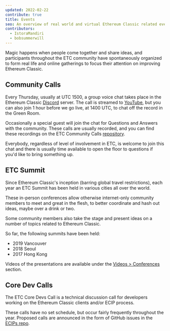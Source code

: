```yaml
---
updated: 2022-02-22
contribute: true
title: Events
seo: An overview of real world and virtual Ethereum Classic related events. ETC Summit and the weekly Community Call are welcome to all!
contributors:
  - IstoraMandiri
  - bobsummerwill
---
```


Magic happens when people come together and share ideas, and participants throughout the ETC community have spontaneously organized to form real life and online gatherings to focus their attention on improving Ethereum Classic.

## Community Calls

Every Thursday, usually at UTC 1500, a group voice chat takes place in the Ethereum Classic [Discord](https://ethereumclassic.org/discord) server. The call is streamed to [YouTube](https://www.youtube.com/channel/UCp07VPnC1ejyAp5gMvvA4dw/videos), but you can also join 1 hour before we go live, at 1400 UTC, to chat off the record in the Green Room.

Occasionally a special guest will join the chat for Questions and Answers with the community. These calls are usually recorded, and you can find these recordings on the ETC Community Calls [repository](https://github.com/ethereumclassic/community-calls).

Everybody, regardless of level of involvement in ETC, is welcome to join this chat and there is usually time available to open the floor to questions if you'd like to bring something up.

## ETC Summit

Since Ethereum Classic's inception (barring global travel restrictions), each year an ETC Summit has been held in various cities all over the world.

These in-person conferences allow otherwise internet-only community members to meet and great in the flesh, to better coordinate and hash out ideas, maybe over a drink or two.

Some community members also take the stage and present ideas on a number of topics related to Ethereum Classic.

So far, the following summits have been held:

- 2019 Vancouver
- 2018 Seoul
- 2017 Hong Kong

Videos of the presentations are available under the [Videos > Conferences](/videos/conferences) section.

## Core Dev Calls

The ETC Core Devs Call is a technical discussion call for developers working on the Ethereum Classic clients and/or ECIP process.

These calls have no set schedule, but occur fairly frequently throughout the year. Proposed calls are announced in the form of GitHub issues in the [ECIPs repo](https://github.com/ethereumclassic/ECIPs/issues?q=is%3Aissue+Devs+Call).
